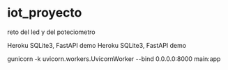 # iot_proyecto
reto del led y del poteciometro 

Heroku SQLite3, FastAPI demo Heroku SQLite3, FastAPI demo

gunicorn -k uvicorn.workers.UvicornWorker --bind 0.0.0.0:8000 main:app
